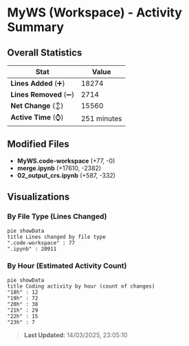 # MyWS (Workspace) - Activity Summary 

## Overall Statistics

| Stat                   | Value                                                             |
| ---------------------- | ----------------------------------------------------------------- |
| **Lines Added** (➕)   | 18274                                          |
| **Lines Removed** (➖) | 2714                                        |
| **Net Change** (↕)    | 15560                |
| **Active Time** (⌚)   | 251 minutes |


## Modified Files
- **MyWS.code-workspace** (+77, -0)
- **merge.ipynb** (+17610, -2382)
- **02_output_crs.ipynb** (+587, -332)

## Visualizations

### By File Type (Lines Changed)

```mermaid
pie showData
title Lines changed by file type
".code-workspace" : 77
".ipynb" : 20911
```

### By Hour (Estimated Activity Count)

```mermaid
pie showData
title Coding activity by hour (count of changes)
"18h" : 12
"19h" : 72
"20h" : 38
"21h" : 29
"22h" : 15
"23h" : 7
```


> **Last Updated:** 14/03/2025, 23:05:10